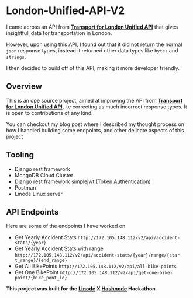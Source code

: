 # London-Unified-API-V2

I came across an API from [**Transport for London Unified API**](https://api.tfl.gov.uk/) that gives insightfull data for transportation in London.

However, upon using this API, I found out that it did not return the normal ```json``` response types, instead it returned other data types like ```bytes``` and ```strings```.

I then decided to build off of this API, making it more developer friendly.

## Overview

This is an ope source project, aimed at improving the API from [**Transport for London Unified API**](https://api.tfl.gov.uk/), i.e correcting as much incorrect response types. It is open to contributions of any kind.

You can checkout my blog post where I described my thought process on how I handled building some endpoints, and other delicate aspects of this project

## Tooling 
 - Django rest framework 
 - MongoDB Cloud Cluster   
 - Django rest framework simplejwt (Token Authentication)
 - Postman
 - Linode Linux server

## API Endpoints 

Here are some of the endpoints I have worked on
 - Get Yearly Accident Stats ```http://172.105.148.112/v2/api/accident-stats/{year}```
 - Get Yearly Accident Stats with range ```http://172.105.148.112/v2/api/accident-stats/{year}/range/{star t_range}/{end_range}```
 - Get All BikePoints ```http://172.105.148.112/v2/api/all-bike-points```
 - Get One BikePoint ```http://172.105.148.112/v2/api/get-one-bike-point/{bike_pont_id}```

**This project was built for the [Linode](https://cloud.linode.com) X [Hashnode](https://hashnode.com) Hackathon**

